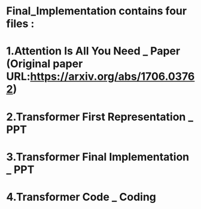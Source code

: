 # Final_Implementation contains four files :   
# 1.Attention Is All You Need _ Paper (Original paper URL:https://arxiv.org/abs/1706.03762)
# 2.Transformer First Representation _ PPT
# 3.Transformer Final Implementation _ PPT
# 4.Transformer Code _ Coding
